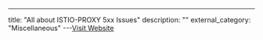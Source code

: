 ---
title: "All about ISTIO-PROXY 5xx Issues"
description: ""
external_category: "Miscellaneous"
---[Visit Website](https://medium.com/expedia-group-tech/all-about-istio-proxy-5xx-issues-e0221b29e692)

